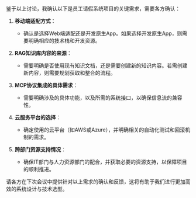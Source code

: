 鉴于以上讨论，我确认以下是员工请假系统项目的关键需求，需要各方确认：

1. **移动端适配方式**：
   - 确认是选择Web端适配还是开发原生App。如果选择开发原生App，则需要明确相应的技术栈和开发资源。

2. **RAG知识库内容的来源**：
   - 需要明确是否使用现有知识文档，还是需要创建新的知识内容。若需创建新内容，则需要规划获取和整合的流程。

3. **MCP协议集成的具体需求**：
   - 需要明确涉及的具体功能，以及所需的系统接口，以确保信息流的兼容性。

4. **云服务平台的选择**：
   - 确定使用的云平台（如AWS或Azure），并明确相关的自动化测试和回滚机制的需求。

5. **跨部门资源支持情况**：
   - 确保IT部门与人力资源部门的配合，并获取必要的资源支持，以保障项目的顺利推进。

请各方在下次会议中提供针对以上需求的确认和反馈，这将有助于我们进行更加高效的系统设计与技术选型。
